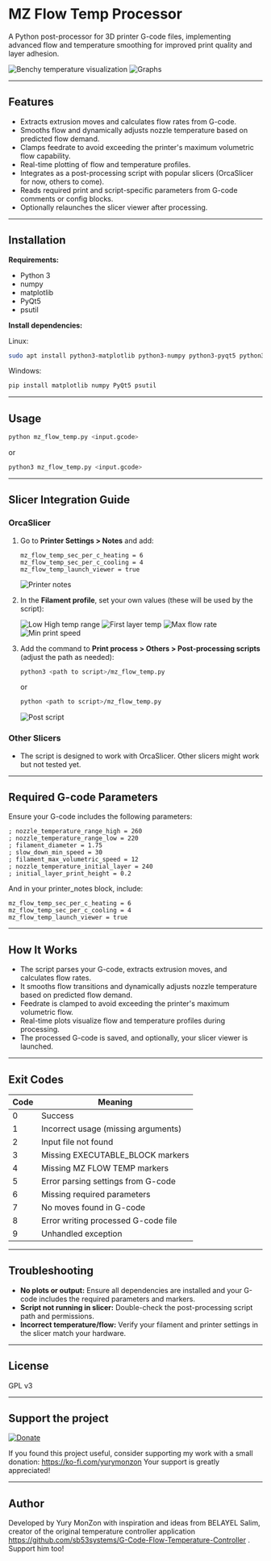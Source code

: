 # MZ Flow Temp Processor

A Python post-processor for 3D printer G-code files, implementing advanced flow and temperature smoothing for improved print quality and layer adhesion.

![Benchy temperature visualization](images/benchy_temp.png)
![Graphs](images/graphs.png)

---

## Features

- Extracts extrusion moves and calculates flow rates from G-code.
- Smooths flow and dynamically adjusts nozzle temperature based on predicted flow demand.
- Clamps feedrate to avoid exceeding the printer's maximum volumetric flow capability.
- Real-time plotting of flow and temperature profiles.
- Integrates as a post-processing script with popular slicers (OrcaSlicer for now, others to come).
- Reads required print and script-specific parameters from G-code comments or config blocks.
- Optionally relaunches the slicer viewer after processing.

---

## Installation

**Requirements:**
- Python 3
- numpy
- matplotlib
- PyQt5
- psutil

**Install dependencies:**

Linux:
```bash
sudo apt install python3-matplotlib python3-numpy python3-pyqt5 python3-psutil
```

Windows:
```cmd
pip install matplotlib numpy PyQt5 psutil
```

---

## Usage

```bash
python mz_flow_temp.py <input.gcode>
```
or
```bash
python3 mz_flow_temp.py <input.gcode>
```

---

## Slicer Integration Guide

### OrcaSlicer

1. Go to **Printer Settings > Notes** and add:
    ```
    mz_flow_temp_sec_per_c_heating = 6
    mz_flow_temp_sec_per_c_cooling = 4
    mz_flow_temp_launch_viewer = true
    ```
    ![Printer notes](images/printer_notes.png)

2. In the **Filament profile**, set your own values (these will be used by the script):

    ![Low High temp range](images/low_high_temp.png)
    ![First layer temp](images/first_layer_temp.png)
    ![Max flow rate](images/max_vfr.png)
    ![Min print speed](images/min_print_speed.png)

3. Add the command to **Print process > Others > Post-processing scripts** (adjust the path as needed):

    ```bash
    python3 <path to script>/mz_flow_temp.py
    ```
    or
    ```bash
    python <path to script>/mz_flow_temp.py
    ```

    ![Post script](images/post_script.png)

### Other Slicers

- The script is designed to work with OrcaSlicer. Other slicers might work but not tested yet.

---

## Required G-code Parameters

Ensure your G-code includes the following parameters:

```gcode
; nozzle_temperature_range_high = 260
; nozzle_temperature_range_low = 220
; filament_diameter = 1.75
; slow_down_min_speed = 30
; filament_max_volumetric_speed = 12  
; nozzle_temperature_initial_layer = 240
; initial_layer_print_height = 0.2
```

And in your printer_notes block, include:

```
mz_flow_temp_sec_per_c_heating = 6
mz_flow_temp_sec_per_c_cooling = 4
mz_flow_temp_launch_viewer = true
```

---

## How It Works

- The script parses your G-code, extracts extrusion moves, and calculates flow rates.
- It smooths flow transitions and dynamically adjusts nozzle temperature based on predicted flow demand.
- Feedrate is clamped to avoid exceeding the printer's maximum volumetric flow.
- Real-time plots visualize flow and temperature profiles during processing.
- The processed G-code is saved, and optionally, your slicer viewer is launched.

---

## Exit Codes

| Code | Meaning                                 |
|------|-----------------------------------------|
| 0    | Success                                 |
| 1    | Incorrect usage (missing arguments)     |
| 2    | Input file not found                    |
| 3    | Missing EXECUTABLE_BLOCK markers        |
| 4    | Missing MZ FLOW TEMP markers            |
| 5    | Error parsing settings from G-code      |
| 6    | Missing required parameters             |
| 7    | No moves found in G-code                |
| 8    | Error writing processed G-code file     |
| 9    | Unhandled exception                     |

---

## Troubleshooting

- **No plots or output:** Ensure all dependencies are installed and your G-code includes the required parameters and markers.
- **Script not running in slicer:** Double-check the post-processing script path and permissions.
- **Incorrect temperature/flow:** Verify your filament and printer settings in the slicer match your hardware.

---

## License

GPL v3

---
## Support the project
[![Donate](https://storage.ko-fi.com/cdn/fullLogoKofi.png)](https://ko-fi.com/yurymonzon)

If you found this project useful, consider supporting my work with a small donation: https://ko-fi.com/yurymonzon Your support is greatly appreciated!

---

## Author

Developed by Yury MonZon with inspiration and ideas from BELAYEL Salim, creator of the original temperature controller application https://github.com/sb53systems/G-Code-Flow-Temperature-Controller . Support him too!



